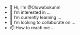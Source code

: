 - 👋 Hi, I’m @Oluwabukunm
- 👀 I’m interested in ...
- 🌱 I’m currently learning ...
- 💞️ I’m looking to collaborate on ...
- 📫 How to reach me ...

<!---
Oluwabukunm/Oluwabukunm is a ✨ special ✨ repository because its `README.md` (this file) appears on your GitHub profile.
You can click the Preview link to take a look at your changes.
--->
